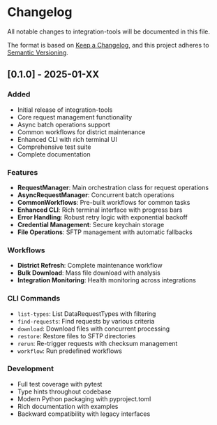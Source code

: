 # Changelog

All notable changes to integration-tools will be documented in this file.

The format is based on [Keep a Changelog](https://keepachangelog.com/en/1.0.0/),
and this project adheres to [Semantic Versioning](https://semver.org/spec/v2.0.0.html).

## [0.1.0] - 2025-01-XX

### Added
- Initial release of integration-tools
- Core request management functionality
- Async batch operations support
- Common workflows for district maintenance
- Enhanced CLI with rich terminal UI
- Comprehensive test suite
- Complete documentation

### Features
- **RequestManager**: Main orchestration class for request operations
- **AsyncRequestManager**: Concurrent batch operations
- **CommonWorkflows**: Pre-built workflows for common tasks
- **Enhanced CLI**: Rich terminal interface with progress bars
- **Error Handling**: Robust retry logic with exponential backoff
- **Credential Management**: Secure keychain storage
- **File Operations**: SFTP management with automatic fallbacks

### Workflows
- **District Refresh**: Complete maintenance workflow
- **Bulk Download**: Mass file download with analysis
- **Integration Monitoring**: Health monitoring across integrations

### CLI Commands
- `list-types`: List DataRequestTypes with filtering
- `find-requests`: Find requests by various criteria
- `download`: Download files with concurrent processing
- `restore`: Restore files to SFTP directories
- `rerun`: Re-trigger requests with checksum management
- `workflow`: Run predefined workflows

### Development
- Full test coverage with pytest
- Type hints throughout codebase
- Modern Python packaging with pyproject.toml
- Rich documentation with examples
- Backward compatibility with legacy interfaces